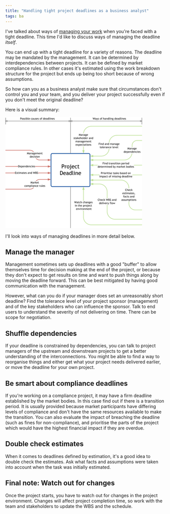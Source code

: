 ```yaml
---
title: "Handling tight project deadlines as a business analyst"
tags: ba
---
```


I've talked about ways of [managing your work](http://blog.aoteastudios.com/2010/06/four-steps-to-handle-tight-deadlines.html) when you're faced with a tight deadline. This time I'd like to discuss ways of managing the deadline _itself_.

You can end up with a tight deadline for a variety of reasons. The deadline may be mandated by the management. It can be determined by interdependencies between projects. It can be defined by market compliance rules. In other cases it's estimated using the work breakdown structure for the project but ends up being too short because of wrong assumptions. 

So how can you as a business analyst make sure that circumstances don't control you and your team, and you deliver your project successfully even if you don't meet the original deadline? 

Here is a visual summary:

<img src = "/img/deadline-handling.png" /><br/>

I'll look into ways of managing deadlines in more detail below.

## Manage the manager

Management sometimes sets up deadlines with a good "buffer" to allow themselves time for decision making at the end of the project, or because they don't expect to get results on time and want to push things along by moving the deadline forward. This can be best mitigated by having good communication with the management.

However, what can you do if your manager does set an unreasonably short deadline? Find the tolerance level of your project sponsor (management) and of the key stakeholders who can influence the sponsor. Talk to end users to understand the severity of not delivering on time. There can be scope for negotiation. 

## Shuffle dependencies

If your deadline is constrained by dependencies, you can talk to project managers of the upstream and downstream projects to get a better understanding of the interconnections. You might be able to find a way to reorganise things and either get what your project needs delivered earlier, or move the deadline for your own project.

## Be smart about compliance deadlines

If you're working on a compliance project, it may have a firm deadline established by the market bodies. In this case find out if there is a transition period. It is usually provided because market participants have differing levels of compliance and don't have the same resources available to make the transition. You can also evaluate the impact of breaching the deadline (such as fines for non-compliance), and prioritise the parts of the project which would have the highest financial impact if they are overdue. 

## Double check estimates

When it comes to deadlines defined by estimation, it's a good idea to double check the estimates. Ask what facts and assumptions were taken into account when the task was initially estimated.

## Final note: Watch out for changes

Once the project starts, you have to watch out for changes in the project environment. Changes will affect project completion time, so work with the team and stakeholders to update the WBS and the schedule.

